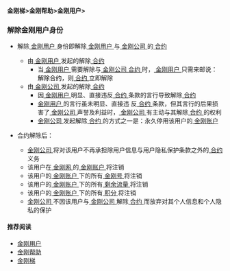 #### 金刚梯>金刚帮助>金刚用户>
### 解除金刚用户身份

- 解除[ 金刚用户 ](https://a2zitpro.github.io/web/kkuser)身份即解除[ 金刚用户 ](https://a2zitpro.github.io/web/kkuser)与[ 金刚公司 ](https://a2zitpro.github.io/web/a2zitpro)的[ 合约 ](https://a2zitpro.github.io/web/Endusercontract)
  - 由[ 金刚用户 ](https://a2zitpro.github.io/web/kkuser)发起的解除[ 合约 ](https://a2zitpro.github.io/web/Endusercontract)
    - 当[ 金刚用户 ](https://a2zitpro.github.io/web/kkuser)需要解除与[ 金刚公司 ](https://a2zitpro.github.io/web/a2zitpro)[ 合约 ](https://a2zitpro.github.io/web/Endusercontract)时，[ 金刚用户 ](https://a2zitpro.github.io/web/kkuser)只需来邮说：<font color="Black">解除合约</font>，则[ 合约 ](https://a2zitpro.github.io/web/Endusercontract)立即解除
  - 由[ 金刚公司 ](https://a2zitpro.github.io/web/a2zitpro)发起的解除[ 合约 ](https://a2zitpro.github.io/web/Endusercontract)
    - 因[ 金刚用户 ](https://a2zitpro.github.io/web/kkuser)明显、直接违反[ 合约 ](https://a2zitpro.github.io/web/Endusercontract)条款的言行导致解除[ 合约 ](https://a2zitpro.github.io/web/Endusercontract)
    - [ 金刚用户 ](https://a2zitpro.github.io/web/kkuser)的言行虽未明显、直接违 反[ 合约 ](https://a2zitpro.github.io/web/Endusercontract)条款，但其言行的后果损害了[ 金刚公司 ](https://a2zitpro.github.io/web/a2zitpro)声誉及利益时，[ 金刚公司 ](https://a2zitpro.github.io/web/a2zitpro)有主动与其解除[ 合约 ](https://a2zitpro.github.io/web/Endusercontract)的权利
    - [ 金刚公司 ](https://a2zitpro.github.io/web/a2zitpro)发起解除[ 合约 ](https://a2zitpro.github.io/web/Endusercontract)的方式之一是：永久停用该用户的[ 金刚账户 ](https://a2zitpro.github.io/web/金刚账户)

- 合约解除后：

  - [ 金刚公司 ](https://a2zitpro.github.io/web/a2zitpro)将对该用户不再承担除用户信息与用户隐私保护条款之外的[ 合约 ](https://a2zitpro.github.io/web/Endusercontract)义务
  - 该用户在[ 金刚网 ](https://a2zitpro.github.io/web/kksitecn)的[ 金刚账户 ](https://a2zitpro.github.io/web/kkaccount)将注销
  - 该用户的[ 金刚账户 ](https://a2zitpro.github.io/web/kkaccount)下的所有[ 金刚号 ](https://a2zitpro.github.io/web/金刚号)将注销
  - 该用户的[ 金刚账户 ](https://a2zitpro.github.io/web/kkaccount)下的所有[ 剩余流量 ]()将注销
  - 该用户的[ 金刚账户 ](https://a2zitpro.github.io/web/kkaccount)下的所有[ 积分 ](https://a2zitpro.github.io/web/积分)将注销
  - [ 金刚公司 ](https://a2zitpro.github.io/web/a2zitpro)不因该用户与[ 金刚公司 ](https://a2zitpro.github.io/web/a2zitpro)解除[ 合约 ](https://a2zitpro.github.io/web/Endusercontract)而放弃对其个人信息和个人隐私的保护

#### 推荐阅读
- [金刚用户](https://a2zitpro.github.io/web/kkuser)
- [金刚帮助](https://a2zitpro.github.io/web/list_helpkkvpn)
- [金刚梯](https://a2zitpro.github.io/web/dlb)
